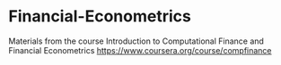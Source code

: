Financial-Econometrics
======================

Materials from the course Introduction to Computational Finance and Financial Econometrics https://www.coursera.org/course/compfinance
